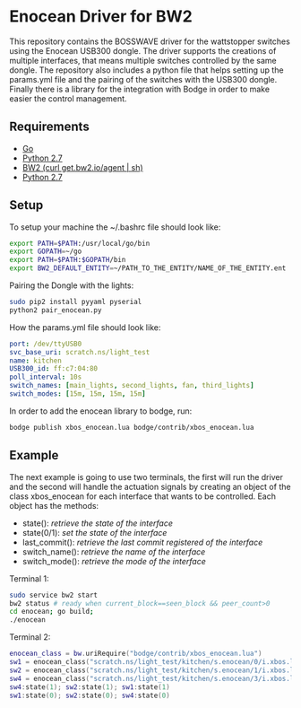 # Enocean Driver for BW2
This repository contains the BOSSWAVE driver for the wattstopper switches using the Enocean USB300 dongle. 
The driver supports the creations of multiple interfaces, that means multiple switches controlled by the same dongle.
The repository also includes a python file that helps setting up the params.yml file and the pairing of the switches with the USB300 dongle.
Finally there is a library for the integration with Bodge in order to make easier the control management.

## Requirements
- <a href="https://golang.org/dl/">Go</a>
- <a href="https://www.python.org/downloads/">Python 2.7</a>
- <a href="https://github.com/immesys/bw2">BW2 (curl get.bw2.io/agent | sh)</a>
- <a href="https://github.com/gtfierro/bodge">Python 2.7</a>
## Setup
To setup your machine the \~/.bashrc file should look like:
```bash
export PATH=$PATH:/usr/local/go/bin
export GOPATH=~/go
export PATH=$PATH:$GOPATH/bin
export BW2_DEFAULT_ENTITY=~/PATH_TO_THE_ENTITY/NAME_OF_THE_ENTITY.ent
```
Pairing the Dongle with the lights:
```bash
sudo pip2 install pyyaml pyserial
python2 pair_enocean.py
```
How the params.yml file should look like:
```yml
port: /dev/ttyUSB0
svc_base_uri: scratch.ns/light_test
name: kitchen
USB300_id: ff:c7:04:80
poll_interval: 10s
switch_names: [main_lights, second_lights, fan, third_lights]
switch_modes: [15m, 15m, 15m, 15m]
```
In order to add the enocean library to bodge, run:
```bash
bodge publish xbos_enocean.lua bodge/contrib/xbos_enocean.lua
```
## Example
The next example is going to use two terminals, the first will run the driver and the second will handle the actuation
signals by creating an object of the class xbos_enocean for each interface that wants to be controlled.
Each object has the methods: 
- state(): _retrieve the state of the interface_
- state(0/1): _set the state of the interface_
- last_commit(): _retrieve the last commit registered of the interface_
- switch_name(): _retrieve the name of the interface_
- switch_mode(): _retrieve the mode of the interface_

Terminal 1:
```bash
sudo service bw2 start
bw2 status # ready when current_block==seen_block && peer_count>0
cd enocean; go build; 
./enocean
```

Terminal 2:
```lua
enocean_class = bw.uriRequire("bodge/contrib/xbos_enocean.lua")
sw1 = enocean_class("scratch.ns/light_test/kitchen/s.enocean/0/i.xbos.light")
sw2 = enocean_class("scratch.ns/light_test/kitchen/s.enocean/1/i.xbos.light")
sw4 = enocean_class("scratch.ns/light_test/kitchen/s.enocean/3/i.xbos.light")
sw4:state(1); sw2:state(1); sw1:state(1)
sw1:state(0); sw2:state(0); sw4:state(0)
```

